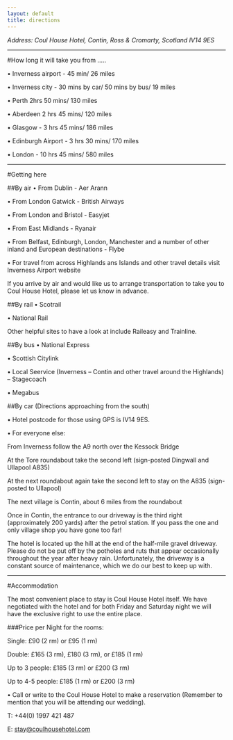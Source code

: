 ```yaml
---
layout: default
title: directions
---
```


*Address: Coul House Hotel, Contin, Ross & Cromarty, Scotland IV14 9ES*

*************************************************************************************

#How long it will take you from .....

• Inverness airport - 45 min/ 26 miles

• Inverness city - 30 mins by car/ 50 mins by bus/ 19 miles

• Perth 2hrs 50 mins/ 130 miles

• Aberdeen 2 hrs 45 mins/ 120 miles

• Glasgow - 3 hrs 45 mins/ 186 miles

• Edinburgh Airport - 3 hrs 30 mins/ 170 miles

• London - 10 hrs 45 mins/ 580 miles

**********************************************************************

#Getting here

##By air
• From Dublin - Aer Arann

• From London Gatwick - British Airways

• From London and Bristol - Easyjet

• From East Midlands - Ryanair

• From Belfast, Edinburgh, London, Manchester and a number of other inland and European destinations - Flybe

• For travel from across Highlands ans Islands and other travel details visit Inverness Airport website

If you arrive by air and would like us to arrange transportation to take you to Coul House Hotel, please let us know in advance.

##By rail
• Scotrail

• National Rail

Other helpful sites to have a look at include Raileasy and Trainline.

##By bus
• National Express

• Scottish Citylink

• Local Seervice (Inverness – Contin and other travel around the Highlands) –    Stagecoach

• Megabus
 
##By car (Directions approaching from the south)

• Hotel postcode for those using GPS is IV14 9ES. 

• For everyone else:

From Inverness follow the A9 north over the Kessock Bridge

At the Tore roundabout take the second left (sign-posted Dingwall and Ullapool A835)

At the next roundabout again take the second left to stay on the A835 (sign-posted to Ullapool)

The next village is Contin, about 6 miles from the roundabout

Once in Contin, the entrance to our driveway is the third right (approximately 200 yards) after the petrol station. If you pass the one and only village shop you have gone too far!

The hotel is located up the hill at the end of the half-mile gravel driveway. Please do not be put off by the potholes and ruts that appear occasionally throughout the year after heavy rain. Unfortunately, the driveway is a constant source of maintenance, which we do our best to keep up with.

***************************************************************************************

#Accommodation


The most convenient place to stay is Coul House Hotel itself. We have negotiated with the hotel and for both Friday and Saturday night we will have the exclusive right to use the entire place.

###Price per Night for the rooms:

Single: £90 (2 rm) or £95 (1 rm)

Double: £165 (3 rm), £180 (3 rm), or £185 (1 rm)

Up to 3 people: £185 (3 rm) or £200 (3 rm)

Up to 4-5 people: £185 (1 rm) or £200 (3 rm)

• Call or write to the Coul House Hotel to make a reservation (Remember to mention that you will be attending our wedding).

T: +44(0) 1997 421 487

E: stay@coulhousehotel.com

